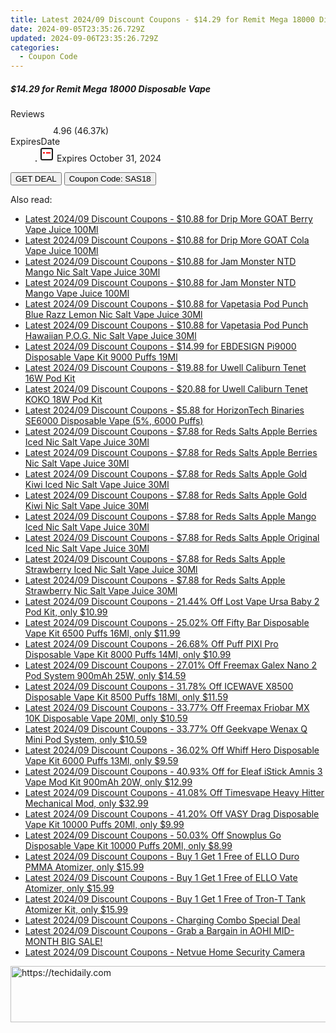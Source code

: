 ```yaml
---
title: Latest 2024/09 Discount Coupons - $14.29 for Remit Mega 18000 Disposable Vape
date: 2024-09-05T23:35:26.729Z
updated: 2024-09-06T23:35:26.729Z
categories:
  - Coupon Code
---
```



<div class="max-w-4xl mx-auto grid grid-cols-1 lg:max-w-5xl lg:gap-x-20 lg:grid-cols-2">
  <div class="relative p-3 col-start-1 row-start-1 flex flex-col-reverse rounded-lg bg-gradient-to-t from-black/75 via-black/0 sm:bg-none sm:row-start-2 sm:p-0 lg:row-start-1">
    <h5 class="mt-1 text-lg font-semibold text-white sm:text-slate-900 md:text-2xl dark:sm:text-white">$14.29 for Remit Mega 18000 Disposable Vape</h5>
  </div>
  
  <div class="col-start-1 col-end-3 row-start-1 grid gap-4 sm:mb-6 sm:grid-cols-4 lg:col-start-2 lg:row-span-6 lg:row-end-6 lg:mb-0 lg:gap-6">
    
  </div>
  <dl class="row-start-2 mt-4 flex items-center text-xs font-medium sm:row-start-3 sm:mt-1 md:mt-2.5 lg:row-start-2">
    <dt class="sr-only">Reviews</dt>
    <dd class="flex items-center text-indigo-600 dark:text-indigo-400">
      <svg width="24" height="24" fill="none" aria-hidden="true" class="mr-1 stroke-current dark:stroke-indigo-500">
        <path d="m12 5 2 5h5l-4 4 2.103 5L12 16l-5.103 3L9 14l-4-4h5l2-5Z" stroke-width="2" stroke-linecap="round" stroke-linejoin="round" />
      </svg>
      <span>4.96 <span class="font-normal text-slate-400">(46.37k)</span></span>
    </dd>
    <dt class="sr-only">ExpiresDate</dt>
    <dd class="flex items-center">
      <svg width="2" height="2" aria-hidden="true" fill="currentColor" class="mx-3 text-slate-300">
        <circle cx="1" cy="1" r="1" />
      </svg>
      <svg width="24" height="24" viewBox="0 0 24 24" fill="none" stroke="currentColor" stroke-width="2">
        <rect x="3" y="3" width="18" height="18" rx="2" fill="#fff" />
        <path d="M6 10L18 10" stroke="red" stroke-width="2" fill="none" />
        <path d="M10 6L10 18" stroke="#fff" stroke-width="2" fill="none" />
      </svg>
      Expires October 31, 2024    </dd>
  </dl>
  <div class="col-start-1 row-start-3 mt-4 self-center sm:col-start-2 sm:row-span-2 sm:row-start-2 sm:mt-0 lg:col-start-1 lg:row-start-3 lg:row-end-4 lg:mt-6">
    <button type="button" onClick="javascript:window.open(decodeURIComponent('https%3A%2F%2Fwww.shareasale.com%2Fu.cfm%3Fd%3D1229474%26m%3D59344%26u%3D4338022'), '_blank');void(0);" class="rounded-lg bg-red-600 px-3 py-2 text-sm font-medium leading-6 text-white">GET DEAL</button>
    <button type="button" onClick="javascript:window.open(decodeURIComponent('https%3A%2F%2Fwww.shareasale.com%2Fu.cfm%3Fd%3D1229474%26m%3D59344%26u%3D4338022'), '_blank');void(0);" class="border-dashed border-2 border-indigo-600 bg-green-100 text-sm leading-6 font-medium py-2 px-3 rounded-lg">Coupon Code: SAS18</button>
  </div>
  <p class="col-start-1 mt-4 text-sm leading-6 sm:col-span-2 lg:col-span-1 lg:row-start-4 lg:mt-6 dark:text-slate-400">
     
  </p>
</div>
<span class="atpl-alsoreadstyle">Also read:</span>
<div><ul>
<li><a href="https://coupons.techidaily.com/coupon-1098865-share-59344-sale/"><u>Latest 2024/09 Discount Coupons - $10.88 for Drip More GOAT Berry Vape Juice 100Ml</u></a></li>
<li><a href="https://coupons.techidaily.com/coupon-1098864-share-59344-sale/"><u>Latest 2024/09 Discount Coupons - $10.88 for Drip More GOAT Cola Vape Juice 100Ml</u></a></li>
<li><a href="https://coupons.techidaily.com/coupon-1098868-share-59344-sale/"><u>Latest 2024/09 Discount Coupons - $10.88 for Jam Monster NTD Mango Nic Salt Vape Juice 30Ml</u></a></li>
<li><a href="https://coupons.techidaily.com/coupon-1098872-share-59344-sale/"><u>Latest 2024/09 Discount Coupons - $10.88 for Jam Monster NTD Mango Vape Juice 100Ml</u></a></li>
<li><a href="https://coupons.techidaily.com/coupon-1098867-share-59344-sale/"><u>Latest 2024/09 Discount Coupons - $10.88 for Vapetasia Pod Punch Blue Razz Lemon Nic Salt Vape Juice 30Ml</u></a></li>
<li><a href="https://coupons.techidaily.com/coupon-1098866-share-59344-sale/"><u>Latest 2024/09 Discount Coupons - $10.88 for Vapetasia Pod Punch Hawaiian P.O.G. Nic Salt Vape Juice 30Ml</u></a></li>
<li><a href="https://coupons.techidaily.com/coupon-1061237-share-90958-sale/"><u>Latest 2024/09 Discount Coupons - $14.99 for EBDESIGN Pi9000 Disposable Vape Kit 9000 Puffs 19Ml</u></a></li>
<li><a href="https://coupons.techidaily.com/coupon-1094238-share-59344-sale/"><u>Latest 2024/09 Discount Coupons - $19.88 for Uwell Caliburn Tenet 16W Pod Kit</u></a></li>
<li><a href="https://coupons.techidaily.com/coupon-1094236-share-59344-sale/"><u>Latest 2024/09 Discount Coupons - $20.88 for Uwell Caliburn Tenet KOKO 18W Pod Kit</u></a></li>
<li><a href="https://coupons.techidaily.com/coupon-1081266-share-59344-sale/"><u>Latest 2024/09 Discount Coupons - $5.88 for HorizonTech Binaries SE6000 Disposable Vape (5%, 6000 Puffs)</u></a></li>
<li><a href="https://coupons.techidaily.com/coupon-1099379-share-59344-sale/"><u>Latest 2024/09 Discount Coupons - $7.88 for Reds Salts Apple Berries Iced Nic Salt Vape Juice 30Ml</u></a></li>
<li><a href="https://coupons.techidaily.com/coupon-1099381-share-59344-sale/"><u>Latest 2024/09 Discount Coupons - $7.88 for Reds Salts Apple Berries Nic Salt Vape Juice 30Ml</u></a></li>
<li><a href="https://coupons.techidaily.com/coupon-1098874-share-59344-sale/"><u>Latest 2024/09 Discount Coupons - $7.88 for Reds Salts Apple Gold Kiwi Iced Nic Salt Vape Juice 30Ml</u></a></li>
<li><a href="https://coupons.techidaily.com/coupon-1098876-share-59344-sale/"><u>Latest 2024/09 Discount Coupons - $7.88 for Reds Salts Apple Gold Kiwi Nic Salt Vape Juice 30Ml</u></a></li>
<li><a href="https://coupons.techidaily.com/coupon-1098877-share-59344-sale/"><u>Latest 2024/09 Discount Coupons - $7.88 for Reds Salts Apple Mango Iced Nic Salt Vape Juice 30Ml</u></a></li>
<li><a href="https://coupons.techidaily.com/coupon-1099383-share-59344-sale/"><u>Latest 2024/09 Discount Coupons - $7.88 for Reds Salts Apple Original Iced Nic Salt Vape Juice 30Ml</u></a></li>
<li><a href="https://coupons.techidaily.com/coupon-1098878-share-59344-sale/"><u>Latest 2024/09 Discount Coupons - $7.88 for Reds Salts Apple Strawberry Iced Nic Salt Vape Juice 30Ml</u></a></li>
<li><a href="https://coupons.techidaily.com/coupon-1099377-share-59344-sale/"><u>Latest 2024/09 Discount Coupons - $7.88 for Reds Salts Apple Strawberry Nic Salt Vape Juice 30Ml</u></a></li>
<li><a href="https://coupons.techidaily.com/coupon-1075021-share-90958-sale/"><u>Latest 2024/09 Discount Coupons - 21.44% Off Lost Vape Ursa Baby 2 Pod Kit, only $10.99</u></a></li>
<li><a href="https://coupons.techidaily.com/coupon-1052142-share-90958-sale/"><u>Latest 2024/09 Discount Coupons - 25.02% Off Fifty Bar Disposable Vape Kit 6500 Puffs 16Ml, only $11.99</u></a></li>
<li><a href="https://coupons.techidaily.com/coupon-1056160-share-90958-sale/"><u>Latest 2024/09 Discount Coupons - 26.68% Off Puff PIXI Pro Disposable Vape Kit 8000 Puffs 14Ml, only $10.99</u></a></li>
<li><a href="https://coupons.techidaily.com/coupon-1097873-share-90958-sale/"><u>Latest 2024/09 Discount Coupons - 27.01% Off Freemax Galex Nano 2 Pod System 900mAh 25W, only $14.59</u></a></li>
<li><a href="https://coupons.techidaily.com/coupon-1060473-share-90958-sale/"><u>Latest 2024/09 Discount Coupons - 31.78% Off ICEWAVE X8500 Disposable Vape Kit 8500 Puffs 18Ml, only $11.59</u></a></li>
<li><a href="https://coupons.techidaily.com/coupon-1079075-share-90958-sale/"><u>Latest 2024/09 Discount Coupons - 33.77% Off Freemax Friobar MX 10K Disposable Vape 20Ml, only $10.59</u></a></li>
<li><a href="https://coupons.techidaily.com/coupon-1067304-share-90958-sale/"><u>Latest 2024/09 Discount Coupons - 33.77% Off Geekvape Wenax Q Mini Pod System, only $10.59</u></a></li>
<li><a href="https://coupons.techidaily.com/coupon-1041867-share-90958-sale/"><u>Latest 2024/09 Discount Coupons - 36.02% Off Whiff Hero Disposable Vape Kit 6000 Puffs 13Ml, only $9.59</u></a></li>
<li><a href="https://coupons.techidaily.com/coupon-1006996-share-90958-sale/"><u>Latest 2024/09 Discount Coupons - 40.93% Off for Eleaf iStick Amnis 3 Vape Mod Kit 900mAh 20W, only $12.99</u></a></li>
<li><a href="https://coupons.techidaily.com/coupon-1049262-share-90958-sale/"><u>Latest 2024/09 Discount Coupons - 41.08% Off Timesvape Heavy Hitter Mechanical Mod, only $32.99</u></a></li>
<li><a href="https://coupons.techidaily.com/coupon-1071024-share-90958-sale/"><u>Latest 2024/09 Discount Coupons - 41.20% Off VASY Drag Disposable Vape Kit 10000 Puffs 20Ml, only $9.99</u></a></li>
<li><a href="https://coupons.techidaily.com/coupon-1016033-share-90958-sale/"><u>Latest 2024/09 Discount Coupons - 50.03% Off Snowplus Go Disposable Vape Kit 10000 Puffs 20Ml, only $8.99</u></a></li>
<li><a href="https://coupons.techidaily.com/coupon-1094142-share-122475-sale/"><u>Latest 2024/09 Discount Coupons - Buy 1 Get 1 Free of ELLO Duro PMMA Atomizer, only $15.99</u></a></li>
<li><a href="https://coupons.techidaily.com/coupon-1094144-share-122475-sale/"><u>Latest 2024/09 Discount Coupons - Buy 1 Get 1 Free of ELLO Vate Atomizer, only $15.99</u></a></li>
<li><a href="https://coupons.techidaily.com/coupon-1094141-share-122475-sale/"><u>Latest 2024/09 Discount Coupons - Buy 1 Get 1 Free of Tron-T Tank Atomizer Kit, only $15.99</u></a></li>
<li><a href="https://coupons.techidaily.com/coupon-1094181-share-152712-sale/"><u>Latest 2024/09 Discount Coupons - Charging Combo Special Deal</u></a></li>
<li><a href="https://coupons.techidaily.com/coupon-1098515-share-127380-sale/"><u>Latest 2024/09 Discount Coupons - Grab a Bargain in AOHI MID-MONTH BIG SALE!</u></a></li>
<li><a href="https://coupons.techidaily.com/coupon-1097916-share-96416-sale/"><u>Latest 2024/09 Discount Coupons - Netvue Home Security Camera</u></a></li>
</ul></div>

<ins class="adsbygoogle"
      style="display:block"
      data-ad-client="ca-pub-7571918770474297"
      data-ad-slot="8358498916"
      data-ad-format="auto"
      data-full-width-responsive="true"></ins>
<!-- affiliate ads begin -->
<a href="https://aidotcom.pxf.io/c/5597632/2134503/19576" target="_top" id="2134503">
  <img src="//a.impactradius-go.com/display-ad/19576-2134503" border="0" alt="https://techidaily.com" width="728" height="90"/>
</a>
<img height="0" width="0" src="https://aidotcom.pxf.io/i/5597632/2134503/19576" style="position:absolute;visibility:hidden;" border="0" />
<!-- affiliate ads end -->